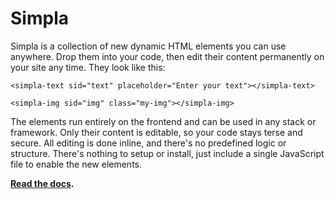 # Simpla

Simpla is a collection of new dynamic HTML elements you can use anywhere. Drop them into your code, then edit their content permanently on your site any time. They look like this:

```markup
<simpla-text sid="text" placeholder="Enter your text"></simpla-text>

<simpla-img sid="img" class="my-img"></simpla-img>
```

The elements run entirely on the frontend and can be used in any stack or framework. Only their content is editable, so your code stays terse and secure. All editing is done inline, and there's no predefined logic or structure. There's nothing to setup or install, just include a single JavaScript file to enable the new elements.

**[Read the docs][docs].**

[docs]: http://simpla.io/docs
